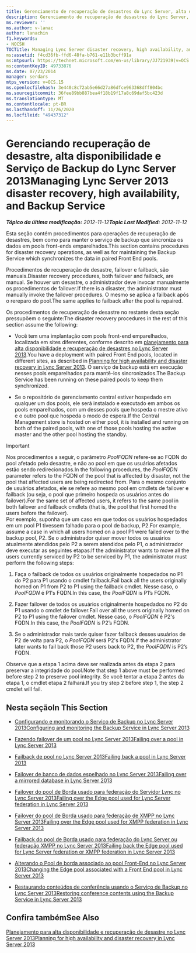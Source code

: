 ```yaml
---
title: Gerenciamento de recuperação de desastres do Lync Server, alta disponibilidade e serviço de backup
description: Gerenciamento de recuperação de desastres do Lync Server, alta disponibilidade e serviço de backup.
ms.reviewer: ''
ms.author: v-lanac
author: lanachin
f1.keywords:
- NOCSH
TOCTitle: Managing Lync Server disaster recovery, high availability, and Backup Service
ms:assetid: f4cd36fb-ffd6-48fa-b761-e11b3bcff91a
ms:mtpsurl: https://technet.microsoft.com/en-us/library/JJ721939(v=OCS.15)
ms:contentKeyID: 49733876
ms.date: 07/23/2014
manager: serdars
mtps_version: v=OCS.15
ms.openlocfilehash: 3e440c8c72ab5e66d27a86dfce963368dff804bc
ms.sourcegitcommit: 36fee89bb887bea4f18b19f17a8c69daf5bc423d
ms.translationtype: MT
ms.contentlocale: pt-BR
ms.lasthandoff: 11/26/2020
ms.locfileid: "49437312"
---
```

# <a name="managing-lync-server-2013-disaster-recovery-high-availability-and-backup-service"></a><span data-ttu-id="9d485-103">Gerenciando recuperação de desastre, alta disponibilidade e Serviço de Backup do Lync Server 2013</span><span class="sxs-lookup"><span data-stu-id="9d485-103">Managing Lync Server 2013 disaster recovery, high availability, and Backup Service</span></span>

<div data-xmlns="http://www.w3.org/1999/xhtml">

<div class="topic" data-xmlns="http://www.w3.org/1999/xhtml" data-msxsl="urn:schemas-microsoft-com:xslt" data-cs="https://msdn.microsoft.com/">

<div data-asp="https://msdn2.microsoft.com/asp">



</div>

<div id="mainSection">

<div id="mainBody"><span data-ttu-id="9d485-104">

<span> </span></span><span class="sxs-lookup"><span data-stu-id="9d485-104">

<span> </span></span></span>

<span data-ttu-id="9d485-105">_**Tópico da última modificação:** 2012-11-12_</span><span class="sxs-lookup"><span data-stu-id="9d485-105">_**Topic Last Modified:** 2012-11-12_</span></span>

<span data-ttu-id="9d485-106">Esta seção contém procedimentos para operações de recuperação de desastres, bem como para manter o serviço de backup que sincroniza os dados em pools front-ends emparelhados.</span><span class="sxs-lookup"><span data-stu-id="9d485-106">This section contains procedures for disaster recovery operations, as well as for maintaining the Backup Service which synchronizes the data in paired Front End pools.</span></span>

<span data-ttu-id="9d485-107">Procedimentos de recuperação de desastre, failover e failback, são manuais.</span><span class="sxs-lookup"><span data-stu-id="9d485-107">Disaster recovery procedures, both failover and failback, are manual.</span></span> <span data-ttu-id="9d485-108">Se houver um desastre, o administrador deve invocar manualmente os procedimentos de failover.</span><span class="sxs-lookup"><span data-stu-id="9d485-108">If there is a disaster, the administrator must manually invoke the failover procedures.</span></span> <span data-ttu-id="9d485-109">O mesmo se aplica a failback após o rereparo do pool.</span><span class="sxs-lookup"><span data-stu-id="9d485-109">The same applies to failback after the pool is repaired.</span></span>

<span data-ttu-id="9d485-110">Os procedimentos de recuperação de desastre no restante desta seção pressupõem o seguinte:</span><span class="sxs-lookup"><span data-stu-id="9d485-110">The disaster recovery procedures in the rest of this section assume the following:</span></span>

  - <span data-ttu-id="9d485-111">Você tem uma implantação com pools front-end emparelhados, localizada em sites diferentes, conforme descrito em [planejamento para alta disponibilidade e recuperação de desastres no Lync Server 2013](lync-server-2013-planning-for-high-availability-and-disaster-recovery.md).</span><span class="sxs-lookup"><span data-stu-id="9d485-111">You have a deployment with paired Front End pools, located in different sites, as described in [Planning for high availability and disaster recovery in Lync Server 2013](lync-server-2013-planning-for-high-availability-and-disaster-recovery.md).</span></span> <span data-ttu-id="9d485-112">O serviço de backup está em execução nesses pools emparelhados para mantê-los sincronizados.</span><span class="sxs-lookup"><span data-stu-id="9d485-112">The Backup Service has been running on these paired pools to keep them synchronized.</span></span>

  - <span data-ttu-id="9d485-113">Se o repositório de gerenciamento central estiver hospedado em qualquer um dos pools, ele será instalado e executado em ambos os pools emparelhados, com um desses pools que hospeda o mestre ativo e o outro pool que hospeda o modo de espera.</span><span class="sxs-lookup"><span data-stu-id="9d485-113">If the Central Management store is hosted on either pool, it is installed and running on both of the paired pools, with one of those pools hosting the active master and the other pool hosting the standby.</span></span>

<div>


> [!IMPORTANT]
> <span data-ttu-id="9d485-114">Nos procedimentos a seguir, o parâmetro <EM>PoolFQDN</EM> refere-se ao FQDN do pool afetado pelo desastre, e não ao pool em que os usuários afetados estão sendo redirecionados.</span><span class="sxs-lookup"><span data-stu-id="9d485-114">In the following procedures, the <EM>PoolFQDN</EM> parameter refers to the FQDN of the pool that is affected by disaster, not the pool that affected users are being redirected from.</span></span> <span data-ttu-id="9d485-115">Para o mesmo conjunto de usuários afetados, ele se refere ao mesmo pool em cmdlets de failover e failback (ou seja, o pool que primeiro hospeda os usuários antes do failover).</span><span class="sxs-lookup"><span data-stu-id="9d485-115">For the same set of affected users, it refers to the same pool in both failover and failback cmdlets (that is, the pool that first homed the users before the failover).</span></span><BR><span data-ttu-id="9d485-116">Por exemplo, suponha que um caso em que todos os usuários hospedados em um pool P1 tivessem falhado para o pool de backup, P2.</span><span class="sxs-lookup"><span data-stu-id="9d485-116">For example, assume a case in which all users homed on a pool P1 were failed over to the backup pool, P2.</span></span> <span data-ttu-id="9d485-117">Se o administrador quiser mover todos os usuários atualmente atendidos pelo P2 a serem atendidos pelo P1, o administrador deve executar as seguintes etapas:</span><span class="sxs-lookup"><span data-stu-id="9d485-117">If the administrator wants to move all the users currently serviced by P2 to be serviced by P1, the administrator must perform the following steps:</span></span> 
> <OL>
> <LI>
> <P><span data-ttu-id="9d485-118">Faça o failback de todos os usuários originalmente hospedados no P1 do P2 para P1 usando o cmdlet failback.</span><span class="sxs-lookup"><span data-stu-id="9d485-118">Fail back all the users originally homed on P1 from P2 to P1 using the failback cmdlet.</span></span> <span data-ttu-id="9d485-119">Nesse caso, o <EM>PoolFQDN</EM> é P1's FQDN.</span><span class="sxs-lookup"><span data-stu-id="9d485-119">In this case, the <EM>PoolFQDN</EM> is P1’s FQDN.</span></span></P>
> <LI>
> <P><span data-ttu-id="9d485-120">Fazer failover de todos os usuários originalmente hospedados no P2 do P1 usando o cmdlet de failover.</span><span class="sxs-lookup"><span data-stu-id="9d485-120">Fail over all the users originally homed on P2 to P1 using the failover cmdlet.</span></span> <span data-ttu-id="9d485-121">Nesse caso, o <EM>PoolFQDN</EM> é P2's FQDN.</span><span class="sxs-lookup"><span data-stu-id="9d485-121">In this case, the <EM>PoolFQDN</EM> is P2’s FQDN.</span></span></P>
> <LI>
> <P><span data-ttu-id="9d485-122">Se o administrador mais tarde quiser fazer failback desses usuários de P2 de volta para P2, o <EM>PoolFQDN</EM> será P2's FQDN.</span><span class="sxs-lookup"><span data-stu-id="9d485-122">If the administrator later wants to fail back those P2 users back to P2, the <EM>PoolFQDN</EM> is P2’s FQDN.</span></span></P></LI></OL><span data-ttu-id="9d485-123">Observe que a etapa 1 acima deve ser realizada antes da etapa 2 para preservar a integridade do pool.</span><span class="sxs-lookup"><span data-stu-id="9d485-123">Note that step 1 above must be performed before step 2 to preserve pool integrity.</span></span> <span data-ttu-id="9d485-124">Se você tentar a etapa 2 antes da etapa 1, o cmdlet etapa 2 falhará.</span><span class="sxs-lookup"><span data-stu-id="9d485-124">If you try step 2 before step 1, the step 2 cmdlet will fail.</span></span>



</div>

<div>

## <a name="in-this-section"></a><span data-ttu-id="9d485-125">Nesta seção</span><span class="sxs-lookup"><span data-stu-id="9d485-125">In This Section</span></span>

  - [<span data-ttu-id="9d485-126">Configurando e monitorando o Serviço de Backup no Lync Server 2013</span><span class="sxs-lookup"><span data-stu-id="9d485-126">Configuring and monitoring the Backup Service in Lync Server 2013</span></span>](lync-server-2013-configuring-and-monitoring-the-backup-service.md)

  - [<span data-ttu-id="9d485-127">Fazendo failover de um pool no Lync Server 2013</span><span class="sxs-lookup"><span data-stu-id="9d485-127">Failing over a pool in Lync Server 2013</span></span>](lync-server-2013-failing-over-a-pool.md)

  - [<span data-ttu-id="9d485-128">Failback de pool no Lync Server 2013</span><span class="sxs-lookup"><span data-stu-id="9d485-128">Failing back a pool in Lync Server 2013</span></span>](lync-server-2013-failing-back-a-pool.md)

  - [<span data-ttu-id="9d485-129">Failover de banco de dados espelhado no Lync Server 2013</span><span class="sxs-lookup"><span data-stu-id="9d485-129">Failing over a mirrored database in Lync Server 2013</span></span>](lync-server-2013-failing-over-a-mirrored-database.md)

  - [<span data-ttu-id="9d485-130">Failover do pool de Borda usado para federação do Servidor Lync no Lync Server 2013</span><span class="sxs-lookup"><span data-stu-id="9d485-130">Failing over the Edge pool used for Lync Server federation in Lync Server 2013</span></span>](lync-server-2013-failing-over-the-edge-pool-used-for-lync-server-federation.md)

  - [<span data-ttu-id="9d485-131">Failover do pool de Borda usado para federação de XMPP no Lync Server 2013</span><span class="sxs-lookup"><span data-stu-id="9d485-131">Failing over the Edge pool used for XMPP federation in Lync Server 2013</span></span>](lync-server-2013-failing-over-the-edge-pool-used-for-xmpp-federation.md)

  - [<span data-ttu-id="9d485-132">Failback do pool de Borda usado para federação do Lync Server ou federação XMPP no Lync Server 2013</span><span class="sxs-lookup"><span data-stu-id="9d485-132">Failing back the Edge pool used for Lync Server federation or XMPP federation in Lync Server 2013</span></span>](lync-server-2013-failing-back-the-edge-pool-used-for-lync-server-federation-or-xmpp-federation.md)

  - [<span data-ttu-id="9d485-133">Alterando o Pool de borda associado ao pool Front-End no Lync Server 2013</span><span class="sxs-lookup"><span data-stu-id="9d485-133">Changing the Edge pool associated with a Front End pool in Lync Server 2013</span></span>](lync-server-2013-changing-the-edge-pool-associated-with-a-front-end-pool.md)

  - [<span data-ttu-id="9d485-134">Restaurando conteúdos de conferência usando o Serviço de Backup no Lync Server 2013</span><span class="sxs-lookup"><span data-stu-id="9d485-134">Restoring conference contents using the Backup Service in Lync Server 2013</span></span>](lync-server-2013-restoring-conference-contents-using-the-backup-service.md)

</div>

<div>

## <a name="see-also"></a><span data-ttu-id="9d485-135">Confira também</span><span class="sxs-lookup"><span data-stu-id="9d485-135">See Also</span></span>


[<span data-ttu-id="9d485-136">Planejamento para alta disponibilidade e recuperação de desastre no Lync Server 2013</span><span class="sxs-lookup"><span data-stu-id="9d485-136">Planning for high availability and disaster recovery in Lync Server 2013</span></span>](lync-server-2013-planning-for-high-availability-and-disaster-recovery.md)  
  

<span data-ttu-id="9d485-137"></div>

</div>

<span> </span>

</div>

</div>

</span><span class="sxs-lookup"><span data-stu-id="9d485-137"></div>

</div>

<span> </span>

</div>

</div>

</span></span></div>

